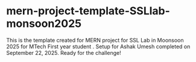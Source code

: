 # mern-project-template-SSLlab-monsoon2025
This is the template created for MERN project for SSL Lab in Moonsoon 2025 for MTech First year student .
Setup for Ashak Umesh completed on September 22, 2025. Ready for the challenge!
